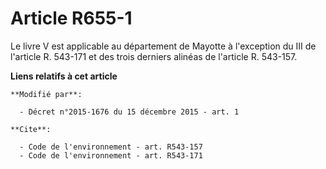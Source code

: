 # Article R655-1

Le livre V est applicable au   département de Mayotte  à l'exception du III de l'article R. 543-171 et des trois derniers
alinéas de l'article R. 543-157.

**Liens relatifs à cet article**

	**Modifié par**:

	  - Décret n°2015-1676 du 15 décembre 2015 - art. 1

	**Cite**:

	  - Code de l'environnement - art. R543-157
	  - Code de l'environnement - art. R543-171
